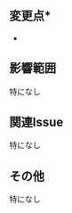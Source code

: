 <!-- 
・タイトルは「〇〇を△△（した）」のように書いてください
・コメントアウトは消さないでください
・変更点以外は未記入で構いません
・このテンプレートに対する意見は、Discussionで投稿してください
 -->

## 変更点*
<!-- 箇条書き推奨、タイトルと重複しても構いません -->
- 

## 影響範囲
<!-- 疑問形でも構いません -->
特になし

## 関連Issue
<!-- '#'を入力するとIssueの一覧からリンクを挿入できます -->
特になし

## その他
<!-- 参考資料へのリンクなど何でも記入してください -->
特になし
